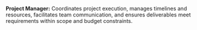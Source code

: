 **Project Manager:** Coordinates project execution, manages timelines and resources, facilitates team communication, and ensures deliverables meet requirements within scope and budget constraints.